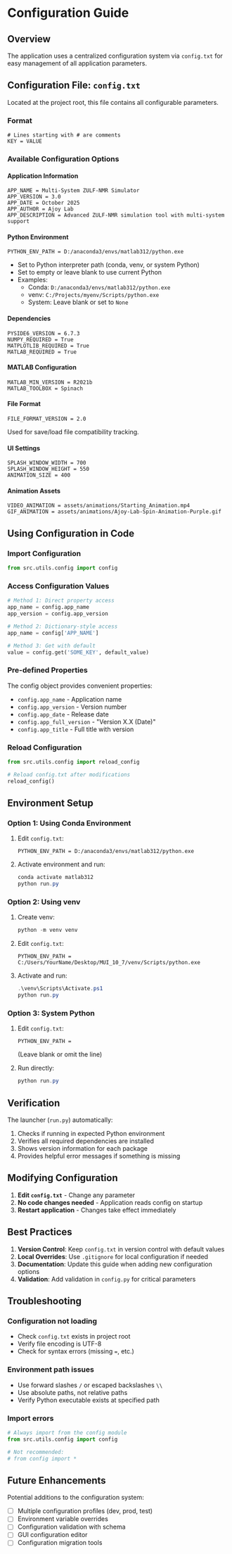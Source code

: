 # Configuration Guide

## Overview

The application uses a centralized configuration system via `config.txt` for easy management of all application parameters.

## Configuration File: `config.txt`

Located at the project root, this file contains all configurable parameters.

### Format

```
# Lines starting with # are comments
KEY = VALUE
```

### Available Configuration Options

#### Application Information

```
APP_NAME = Multi-System ZULF-NMR Simulator
APP_VERSION = 3.0
APP_DATE = October 2025
APP_AUTHOR = Ajoy Lab
APP_DESCRIPTION = Advanced ZULF-NMR simulation tool with multi-system support
```

#### Python Environment

```
PYTHON_ENV_PATH = D:/anaconda3/envs/matlab312/python.exe
```

- Set to Python interpreter path (conda, venv, or system Python)
- Set to empty or leave blank to use current Python
- Examples:
  - Conda: `D:/anaconda3/envs/matlab312/python.exe`
  - venv: `C:/Projects/myenv/Scripts/python.exe`
  - System: Leave blank or set to `None`

#### Dependencies

```
PYSIDE6_VERSION = 6.7.3
NUMPY_REQUIRED = True
MATPLOTLIB_REQUIRED = True
MATLAB_REQUIRED = True
```

#### MATLAB Configuration

```
MATLAB_MIN_VERSION = R2021b
MATLAB_TOOLBOX = Spinach
```

#### File Format

```
FILE_FORMAT_VERSION = 2.0
```

Used for save/load file compatibility tracking.

#### UI Settings

```
SPLASH_WINDOW_WIDTH = 700
SPLASH_WINDOW_HEIGHT = 550
ANIMATION_SIZE = 400
```

#### Animation Assets

```
VIDEO_ANIMATION = assets/animations/Starting_Animation.mp4
GIF_ANIMATION = assets/animations/Ajoy-Lab-Spin-Animation-Purple.gif
```

## Using Configuration in Code

### Import Configuration

```python
from src.utils.config import config
```

### Access Configuration Values

```python
# Method 1: Direct property access
app_name = config.app_name
app_version = config.app_version

# Method 2: Dictionary-style access
app_name = config['APP_NAME']

# Method 3: Get with default
value = config.get('SOME_KEY', default_value)
```

### Pre-defined Properties

The config object provides convenient properties:

- `config.app_name` - Application name
- `config.app_version` - Version number
- `config.app_date` - Release date
- `config.app_full_version` - "Version X.X (Date)"
- `config.app_title` - Full title with version

### Reload Configuration

```python
from src.utils.config import reload_config

# Reload config.txt after modifications
reload_config()
```

## Environment Setup

### Option 1: Using Conda Environment

1. Edit `config.txt`:
   ```
   PYTHON_ENV_PATH = D:/anaconda3/envs/matlab312/python.exe
   ```

2. Activate environment and run:
   ```powershell
   conda activate matlab312
   python run.py
   ```

### Option 2: Using venv

1. Create venv:
   ```powershell
   python -m venv venv
   ```

2. Edit `config.txt`:
   ```
   PYTHON_ENV_PATH = C:/Users/YourName/Desktop/MUI_10_7/venv/Scripts/python.exe
   ```

3. Activate and run:
   ```powershell
   .\venv\Scripts\Activate.ps1
   python run.py
   ```

### Option 3: System Python

1. Edit `config.txt`:
   ```
   PYTHON_ENV_PATH = 
   ```
   (Leave blank or omit the line)

2. Run directly:
   ```powershell
   python run.py
   ```

## Verification

The launcher (`run.py`) automatically:

1. Checks if running in expected Python environment
2. Verifies all required dependencies are installed
3. Shows version information for each package
4. Provides helpful error messages if something is missing

## Modifying Configuration

1. **Edit `config.txt`** - Change any parameter
2. **No code changes needed** - Application reads config on startup
3. **Restart application** - Changes take effect immediately

## Best Practices

1. **Version Control**: Keep `config.txt` in version control with default values
2. **Local Overrides**: Use `.gitignore` for local configuration if needed
3. **Documentation**: Update this guide when adding new configuration options
4. **Validation**: Add validation in `config.py` for critical parameters

## Troubleshooting

### Configuration not loading

- Check `config.txt` exists in project root
- Verify file encoding is UTF-8
- Check for syntax errors (missing `=`, etc.)

### Environment path issues

- Use forward slashes `/` or escaped backslashes `\\`
- Use absolute paths, not relative paths
- Verify Python executable exists at specified path

### Import errors

```python
# Always import from the config module
from src.utils.config import config

# Not recommended:
# from config import *
```

## Future Enhancements

Potential additions to the configuration system:

- [ ] Multiple configuration profiles (dev, prod, test)
- [ ] Environment variable overrides
- [ ] Configuration validation with schema
- [ ] GUI configuration editor
- [ ] Configuration migration tools
